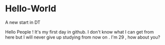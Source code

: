 # Hello-World
A new start in DT

Hello People !
It's my first day in github.
I don't know what I can get from here but I will never give up studying from now on . 
I'm 29 , how about you?
